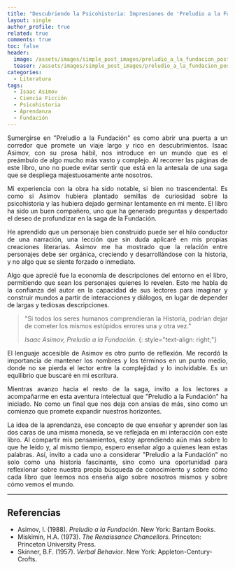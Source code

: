 ```yaml
---
title: "Descubriendo la Psicohistoria: Impresiones de 'Preludio a la Fundación'"
layout: single
author_profile: true
related: true
comments: true
toc: false
header:
  image: /assets/images/simple_post_images/preludio_a_la_fundacion_post.png
  teaser: /assets/images/simple_post_images/preludio_a_la_fundacion_post.png
categories:
  - Literatura
tags:
  - Isaac Asimov
  - Ciencia Ficción
  - Psicohistoria
  - Aprendanza
  - Fundación
---
```

<div markdown="1" style="text-align: justify;">
Sumergirse en "Preludio a la Fundación" es como abrir una puerta a un corredor que promete un viaje largo y rico en descubrimientos. Isaac Asimov, con su prosa hábil, nos introduce en un mundo que es el preámbulo de algo mucho más vasto y complejo. Al recorrer las páginas de este libro, uno no puede evitar sentir que está en la antesala de una saga que se despliega majestuosamente ante nosotros.

Mi experiencia con la obra ha sido notable, si bien no trascendental. Es como si Asimov hubiera plantado semillas de curiosidad sobre la psicohistoria y las hubiera dejado germinar lentamente en mi mente. El libro ha sido un buen compañero, uno que ha generado preguntas y despertado el deseo de profundizar en la saga de la Fundación.

He aprendido que un personaje bien construido puede ser el hilo conductor de una narración, una lección que sin duda aplicaré en mis propias creaciones literarias. Asimov me ha mostrado que la relación entre personajes debe ser orgánica, creciendo y desarrollándose con la historia, y no algo que se siente forzado o inmediato.

Algo que aprecié fue la economía de descripciones del entorno en el libro, permitiendo que sean los personajes quienes lo revelen. Esto me habla de la confianza del autor en la capacidad de sus lectores para imaginar y construir mundos a partir de interacciones y diálogos, en lugar de depender de largas y tediosas descripciones.

> "Si todos los seres humanos comprendieran la Historia, podrían dejar de cometer los mismos estúpidos errores una y otra vez."
>
>_Isaac Asimov, Preludio a la Fundación._
{: style="text-align: right;"}

El lenguaje accesible de Asimov es otro punto de reflexión. Me recordó la importancia de mantener los nombres y los términos en un punto medio, donde no se pierda el lector entre la complejidad y lo inolvidable. Es un equilibrio que buscaré en mi escritura.

Mientras avanzo hacia el resto de la saga, invito a los lectores a acompañarme en esta aventura intelectual que "Preludio a la Fundación" ha iniciado. No como un final que nos deja con ansias de más, sino como un comienzo que promete expandir nuestros horizontes.

La idea de la aprendanza, ese concepto de que enseñar y aprender son las dos caras de una misma moneda, se ve reflejada en mi interacción con este libro. Al compartir mis pensamientos, estoy aprendiendo aún más sobre lo que he leído y, al mismo tiempo, espero enseñar algo a quienes lean estas palabras. Así, invito a cada uno a considerar "Preludio a la Fundación" no solo como una historia fascinante, sino como una oportunidad para reflexionar sobre nuestra propia búsqueda de conocimiento y sobre cómo cada libro que leemos nos enseña algo sobre nosotros mismos y sobre cómo vemos el mundo.

</div>

---

## Referencias
- Asimov, I. (1988). *Preludio a la Fundación*. New York: Bantam Books.
- Miskimin, H.A. (1973). *The Renaissance Chancellors*. Princeton: Princeton University Press.
- Skinner, B.F. (1957). *Verbal Behavior*. New York: Appleton-Century-Crofts.

